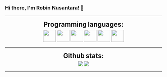 ### Hi there, I'm Robin Nusantara! 👋

<!--
**RobinNusantara/RobinNusantara** is a ✨ _special_ ✨ repository because its `README.md` (this file) appears on your GitHub profile.

Here are some ideas to get you started:

- 🔭 I’m currently working on ...
- 🌱 I’m currently learning ...
- 👯 I’m looking to collaborate on ...
- 🤔 I’m looking for help with ...
- 💬 Ask me about ...
- 📫 How to reach me: ...
- 😄 Pronouns: ...
- ⚡ Fun fact: ...
-->

----

<div align="center">
  <h2 align="center" style="margin: 5px 10px;">Programming languages:</h2>
  <img height="40" src="https://user-images.githubusercontent.com/34237504/137597114-8acb9c65-a50a-418d-a4c2-abc557d2f63b.png" />
  <img height="40" src="https://user-images.githubusercontent.com/34237504/137597113-346d54b0-54a7-4ca1-9b06-fc8755ba2052.png" />
  <img height="40" src="https://user-images.githubusercontent.com/34237504/137596868-578a4cf2-76e1-464b-8ae1-910fe885118c.png" />
  <img height="40" src="https://user-images.githubusercontent.com/34237504/137596716-284c1ebd-d51d-4ca1-b8c1-f25714a63bae.png" />
  <img height="40" src="https://user-images.githubusercontent.com/34237504/137597024-4090c9da-7261-449b-8d09-dcff3a67546d.png" />
  <img height="40" src="https://user-images.githubusercontent.com/34237504/137597026-3c1c8ca5-7360-429c-8f47-b96347665d05.png" />
</div>

----

<div align="center">
  <h2 align="center" style="margin: 5px 10px;">Github stats:</h2> 
  <img src="https://github-readme-stats.vercel.app/api?username=RobinNusantara&show_icons=true&locale=en" />
  <img src="http://github-readme-streak-stats.herokuapp.com/?user=RobinNusantara&hide_border=true&date_format=M%20j%5B%2C%20Y%5D" />
</div>

----


